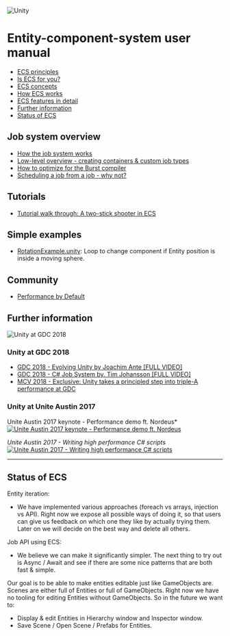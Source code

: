 ![Unity](https://unity3d.com/files/images/ogimg.jpg?1)
# Entity-component-system user manual

* [ECS principles](content/ecs_principles_and_vision.md)
* [Is ECS for you?](content/is_ecs_for_you.md)
* [ECS concepts](content/ecs_concepts.md)
* [How ECS works](content/getting_started.md)
* [ECS features in detail](content/ecs_in_detail.md)
* [Further information](#further-information)
* [Status of ECS](#status-of-ecs)

## Job system overview

* [How the job system works](content/job_system.md)
* [Low-level overview - creating containers & custom job types](content/custom_job_types.md)
* [How to optimize for the Burst compiler](content/burst_optimization.md)
* [Scheduling a job from a job - why not?](content/scheduling_a_job_from_a_job.md)

## Tutorials

* [Tutorial walk through: A two-stick shooter in ECS](content/two_stick_shooter.md)

## Simple examples

* [RotationExample.unity](content/rotation_example.md): Loop to change component if Entity position is inside a moving sphere.

## Community

* [Performance by Default](http://unity3d.com/performance-by-default)

## Further information

![Unity at GDC 2018](https://blogs.unity3d.com/wp-content/uploads/2018/03/Unity-GDC-Google-Desktop-Profile-Cover.jpg)

### Unity at GDC 2018

* [GDC 2018 - Evolving Unity by Joachim Ante [FULL VIDEO] ](https://www.twitch.tv/videos/241945353)
* [GDC 2018 - C# Job System by. Tim Johansson [FULL VIDEO]](https://www.twitch.tv/videos/241981630)
* [MCV 2018 - Exclusive: Unity takes a principled step into triple-A performance at GDC](https://www.mcvuk.com/development/exclusive-unity-takes-a-principled-step-into-triple-a-performance-at-gdc)

### Unity at Unite Austin 2017

Unite Austin 2017 keynote - Performance demo ft. Nordeus*
[![Unite Austin 2017 keynote - Performance demo ft. Nordeus](http://img.youtube.com/vi/0969LalB7vw/0.jpg)](http://www.youtube.com/watch?v=0969LalB7vw)

*Unite Austin 2017 - Writing high performance C# scripts*
[![Unite Austin 2017 - Writing high performance C# scripts](http://img.youtube.com/vi/tGmnZdY5Y-E/0.jpg)](http://www.youtube.com/watch?v=tGmnZdY5Y-E)

---

## Status of ECS

Entity iteration:
* We have implemented various approaches (foreach vs arrays, injection vs API). Right now we expose all possible ways of doing it, so that users can give us feedback on which one they like by actually trying them. Later on we will decide on the best way and delete all others.

Job API using ECS:
* We believe we can make it significantly simpler. The next thing to try out is Async / Await and see if there are some nice patterns that are both fast & simple.

Our goal is to be able to make entities editable just like GameObjects are. Scenes are either full of Entities or full of GameObjects. Right now we have no tooling for editing Entities without GameObjects. So in the future we want to:
* Display & edit Entities in Hierarchy window and Inspector window.
* Save Scene / Open Scene / Prefabs for Entities.

